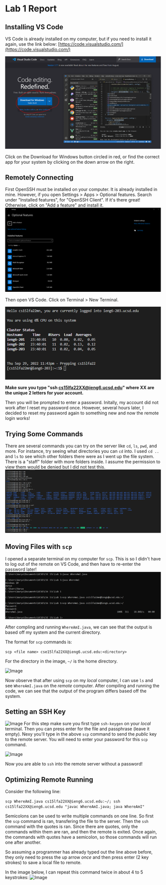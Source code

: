 # Lab 1 Report

## Installing VS Code
VS Code is already installed on my computer, but if you need to install it again, use the link below:
[https://code.visualstudio.com/](https://code.visualstudio.com/)

![Image](Images/Report0.PNG)

Click on the Download for Windows button circled in red, or find the correct app for your system by clicking on the down arrow on the right.
## Remotely Connecting
First OpenSSH must be installed on your computer. It is already installed in mine.
However, if you open Settings > Apps > Optional features. Search under "Installed features", for "OpenSSH Client". If it's there great! Otherwise, click on "Add a feature" and install it.
![Image](Images/Report1.PNG)

Then open VS Code. Click on Terminal > New Terminal.
 
![Image](Images/Step4.PNG)

**Make sure you type "ssh cs15lfa22XX@ieng6.ucsd.edu" where XX are the unique 2 letters for yuor account.**

Then you will be prompted to enter a password. Initally, my account did not work after I reset my password once. However, several hours later, I decided to reset my password again to something new and now the remote login works!

## Trying Some Commands
There are several commands you can try on the server like `cd`, `ls`, `pwd`, and more. For instance, try seeing what directories you can `cd` into. I used `cd ..` and `ls` to see which other folders there were as I went up the file system. There is a "staff" folder with more folders inside. I assume the permission to view them would be denied but I did not test this.
![Image](Images/Step5.PNG)


## Moving Files with `scp`
I opened a separate terminal on my computer for `scp`. This is so I didn't have to log out of the remote on VS Code, and then have to re-enter the password later!
![Image](Images/Step6-1.PNG)

After compling and running `WhereAmI.java`, we can see that the output is based off my system and the current directory.

The format for `scp` commands is:

```scp <file name> cse15lfa22XX@ieng6.ucsd.edu:<directory>```

For the directory in the image, `~/` is the home directory.

![Image](Images/Step6-2.PNG)

Now observe that after using `scp` on my *local* computer, I can use `ls` and see `WhereAmI.java` on the *remote* computer. After compiling and running the code, we can see that the output of the program differs based off the system.

## Setting an SSH Key
![Image](Images/Step7-1.PNG)
For this step make sure you first type `ssh-keygen` on your *local* terminal. Then you can press enter for the file and passphrase (leave it empty). Nexy you'll type in the above `scp` command to send the *public* key to the remote server. You will need to enter your password for this `scp` command.

![Image](Images/Step7-2.PNG)

Now you are able to `ssh` into the remote server without a password!

## Optimizing Remote Running
Consider the following line:

```scp WhereAmI.java cs15lfa22XX@ieng6.ucsd.edu:~/; ssh cs15lfa22XX@ieng6.ucsd.edu "javac WhereAmI.java; java WhereAmI"```

Semicolons can be used to write multiple commands on one line. So first the `scp` command is ran, transfering the file to the server. Then the `ssh` command with the quotes is ran. Since there are quotes, only the commands within them are ran, and then the remote is exited. Once again, the commands with quotes have a semicolon, so those commands will run one after another.

So assuming a programmer has already typed out the line above before, they only need to press the up arrow *once* and then press enter (2 key strokes) to save a local file to remote. 

In the image below, I can repeat this command twice in about 4 to 5 keystrokes:
![Image](Images/Step8.PNG)




